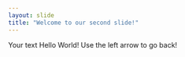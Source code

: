 ```yaml
---
layout: slide
title: "Welcome to our second slide!"
---
```

Your text Hello World!
Use the left arrow to go back!

